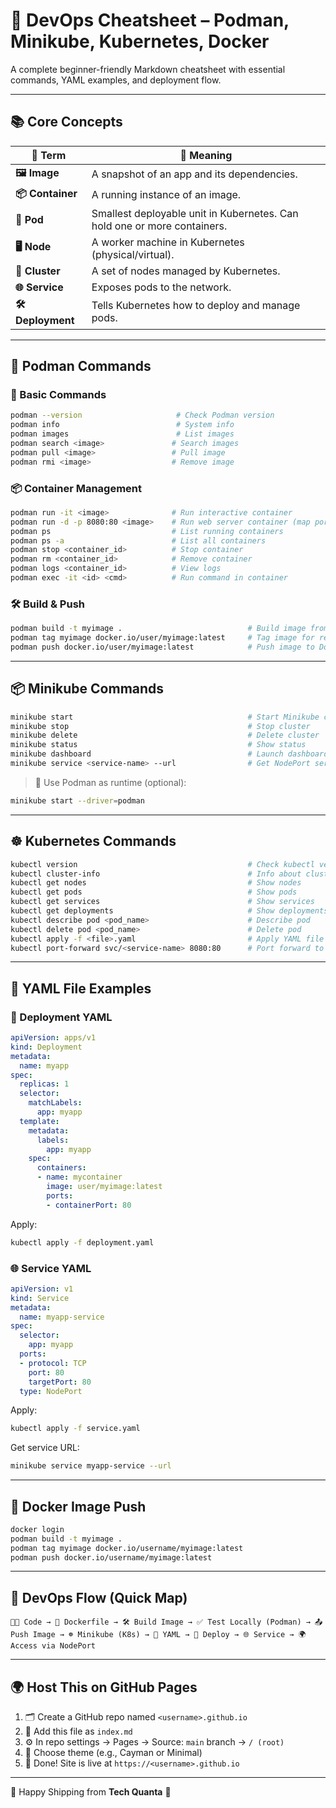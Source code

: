 # 💜 DevOps Cheatsheet – Podman, Minikube, Kubernetes, Docker

A complete beginner-friendly Markdown cheatsheet with essential commands, YAML examples, and deployment flow.

---

## 📚 Core Concepts

| 📌 Term      | 🧠 Meaning |
|-------------|------------|
| **🖼️ Image** | A snapshot of an app and its dependencies. |
| **📦 Container** | A running instance of an image. |
| **🧱 Pod** | Smallest deployable unit in Kubernetes. Can hold one or more containers. |
| **🖥️ Node** | A worker machine in Kubernetes (physical/virtual). |
| **🧩 Cluster** | A set of nodes managed by Kubernetes. |
| **🌐 Service** | Exposes pods to the network. |
| **🛠️ Deployment** | Tells Kubernetes how to deploy and manage pods. |

---

## 🐳 Podman Commands

### 🚀 Basic Commands

```bash
podman --version                     # Check Podman version
podman info                          # System info
podman images                        # List images
podman search <image>               # Search images
podman pull <image>                 # Pull image
podman rmi <image>                  # Remove image
```

### 📦 Container Management

```bash
podman run -it <image>              # Run interactive container
podman run -d -p 8080:80 <image>    # Run web server container (map port)
podman ps                           # List running containers
podman ps -a                        # List all containers
podman stop <container_id>          # Stop container
podman rm <container_id>            # Remove container
podman logs <container_id>          # View logs
podman exec -it <id> <cmd>          # Run command in container
```

### 🛠️ Build & Push

```bash
podman build -t myimage .                            # Build image from Dockerfile
podman tag myimage docker.io/user/myimage:latest     # Tag image for registry
podman push docker.io/user/myimage:latest            # Push image to Docker Hub
```

---

## 📦 Minikube Commands

```bash
minikube start                                       # Start Minikube cluster
minikube stop                                        # Stop cluster
minikube delete                                      # Delete cluster
minikube status                                      # Show status
minikube dashboard                                   # Launch dashboard
minikube service <service-name> --url                # Get NodePort service URL
```

> 🧰 Use Podman as runtime (optional):
```bash
minikube start --driver=podman
```

---

## ☸️ Kubernetes Commands

```bash
kubectl version                                      # Check kubectl version
kubectl cluster-info                                 # Info about cluster
kubectl get nodes                                    # Show nodes
kubectl get pods                                     # Show pods
kubectl get services                                 # Show services
kubectl get deployments                              # Show deployments
kubectl describe pod <pod_name>                      # Describe pod
kubectl delete pod <pod_name>                        # Delete pod
kubectl apply -f <file>.yaml                         # Apply YAML file
kubectl port-forward svc/<service-name> 8080:80      # Port forward to service
```

---

## 📝 YAML File Examples

### 📄 Deployment YAML

```yaml
apiVersion: apps/v1
kind: Deployment
metadata:
  name: myapp
spec:
  replicas: 1
  selector:
    matchLabels:
      app: myapp
  template:
    metadata:
      labels:
        app: myapp
    spec:
      containers:
      - name: mycontainer
        image: user/myimage:latest
        ports:
        - containerPort: 80
```

Apply:
```bash
kubectl apply -f deployment.yaml
```

### 🌐 Service YAML

```yaml
apiVersion: v1
kind: Service
metadata:
  name: myapp-service
spec:
  selector:
    app: myapp
  ports:
  - protocol: TCP
    port: 80
    targetPort: 80
  type: NodePort
```

Apply:
```bash
kubectl apply -f service.yaml
```

Get service URL:
```bash
minikube service myapp-service --url
```

---

## 🐋 Docker Image Push

```bash
docker login
podman build -t myimage .
podman tag myimage docker.io/username/myimage:latest
podman push docker.io/username/myimage:latest
```

---

## 🔁 DevOps Flow (Quick Map)

```text
🧑‍💻 Code → 🐋 Dockerfile → 🛠️ Build Image → ✅ Test Locally (Podman) → 📤 Push Image → ☸️ Minikube (K8s) → 📄 YAML → 🚀 Deploy → 🌐 Service → 🌍 Access via NodePort
```

---

## 🌍 Host This on GitHub Pages

1. 🗂️ Create a GitHub repo named `<username>.github.io`
2. 📝 Add this file as `index.md`
3. ⚙️ In repo settings → Pages → Source: `main` branch → `/ (root)`
4. 🎨 Choose theme (e.g., Cayman or Minimal)
5. 🔗 Done! Site is live at `https://<username>.github.io`

---

🚀 Happy Shipping from **Tech Quanta** 💜

